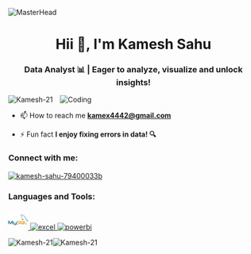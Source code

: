  ![MasterHead](https://visme.co/blog/wp-content/uploads/2019/10/animated-presentation-software-header-wide.gif)
<h1 align="center">Hii 👋, I'm Kamesh Sahu</h1>
<h3  align="center">Data Analyst 📊 | Eager to analyze, visualize and unlock insights!</h3>
<img align="right" alt="Coding" width="400" src="https://i.pinimg.com/originals/91/16/8b/91168b4873f6659b3e9fdfe4b89cd864.gif">

<p align="left"> <img src="https://komarev.com/ghpvc/?username=Kamesh-21&label=Profile%20views&color=0e75b6&style=flat" alt="Kamesh-21" /> </p>

- 📫 How to reach me **kamex4442@gmail.com**

- ⚡ Fun fact **I enjoy fixing errors in data! 🔍**

<h3 align="left">Connect with me:</h3>
<p align="left">
<a href="https://linkedin.com/in/kamesh-sahu-79400033b" target="blank"><img align="center" src="https://raw.githubusercontent.com/rahuldkjain/github-profile-readme-generator/master/src/images/icons/Social/linked-in-alt.svg" alt="kamesh-sahu-79400033b" height="30" width="40" /></a>
</p>

<h3 align="left">Languages and Tools:</h3>
<p align="left">
<a href="https://www.mysql.com/" target="_blank" rel="noreferrer">
<img src="https://raw.githubusercontent.com/devicons/devicon/master/icons/mysql/mysql-original-wordmark.svg" alt="mysql" width="40" height="40"/>
</a>
<a href="https://www.microsoft.com/en-us/microsoft-365/excel" target="_blank" rel="noreferrer">
<img src="https://camo.githubusercontent.com/8a130d32c5c1664440e7ddc4198feb2188fd1fd1a4f39c0597a59f7f99422725/68747470733a2f2f696d672e69636f6e73382e636f6d2f636f6c6f722f34382f3030303030302f6d6963726f736f66742d657863656c2d323031392d2d76312e706e67" alt="excel" width="40" height="40"/>
</a>
<a href="https://powerbi.microsoft.com/" target="_blank" rel="noreferrer">
<img src="https://camo.githubusercontent.com/81f981b9eb2a458b405fd99943f0a9a963a82af7760f170a93d40e042fddccd0/68747470733a2f2f696d672e69636f6e73382e636f6d2f636f6c6f722f34382f3030303030302f706f7765722d62692e706e67" alt="powerbi" width="40" height="40"/>
</a>
</p>

<p><img align="left" src="https://github-readme-stats.vercel.app/api?username=Kamesh-21&show_icons=true&locale=en" alt="Kamesh-21" /></p>

<p><img align="left" src="https://github-readme-streak-stats.herokuapp.com/?user=Kamesh-21&" alt="Kamesh-21" /></p>
